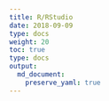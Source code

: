 ```yaml
---
title: R/RStudio
date: 2018-09-09
type: docs
weight: 20
toc: true
type: docs
output:
  md_document:
    preserve_yaml: true
---
```


